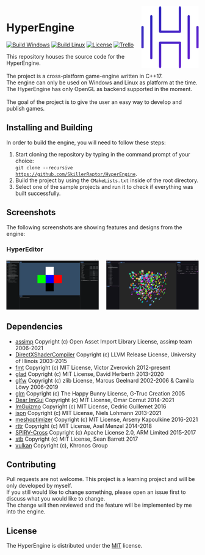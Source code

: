 ﻿<img src="./Resources/Images/Branding.png" align="right" width="150"/>

# HyperEngine
[![Build Windows](https://github.com/SkillerRaptor/HyperEngine/workflows/build-windows/badge.svg)](https://github.com/SkillerRaptor/HyperEngine/blob/master/.github/workflows/build-windows.yml)
[![Build Linux](https://github.com/SkillerRaptor/HyperEngine/workflows/build-linux/badge.svg)](https://github.com/SkillerRaptor/HyperEngine/blob/master/.github/workflows/build-linux.yml)
[![License](https://img.shields.io/badge/license-MIT-yellow)](https://github.com/SkillerRaptor/HyperEngine/blob/master/LICENSE)
[![Trello](https://img.shields.io/badge/board-Trello-blue.svg)](https://trello.com/b/xiuhLb05/hyperengine)

This repository houses the source code for the HyperEngine.<br><br>
The project is a cross-platform game-engine written in C++17.<br>
The engine can only be used on Windows and Linux as platform at the time.<br>
The HyperEngine has only OpenGL as backend supported in the moment.<br><br>
The goal of the project is to give the user an easy way to develop and publish games.<br>

## Installing and Building
In order to build the engine, you will need to follow these steps:
 1.  Start cloning the repository by typing in the command prompt of your choice:<br><code>git clone --recursive <a href="https://github.com/SkillerRaptor/HyperEngine">https://github.com/SkillerRaptor/HyperEngine</a></code>.
 2.  Build the project by using the `CMakeLists.txt` inside of the root directory.
 3.  Select one of the sample projects and run it to check if everything was built successfully.

## Screenshots
The following screenshots are showing features and designs from the engine:

### HyperEditor
<img align="right" src="./Resources/Images/HyperEditor-V2.png" alt="HyperEditor V2" width="48%"/>
<img src="./Resources/Images/HyperEditor-V1.png" alt="HyperEditor V1" width="48%"/>

## Dependencies
 -   [assimp](https://github.com/assimp/assimp/blob/master/LICENSE) Copyright (c) Open Asset Import Library License, assimp team 2006-2021
 -   [DirectXShaderCompiler](https://github.com/microsoft/DirectXShaderCompiler/blob/master/LICENSE.TXT) Copyright (c) LLVM Release License, University of Illinois 2003-2015
 -   [fmt](https://github.com/fmtlib/fmt/blob/master/LICENSE.rst) Copyright (c) MIT License, Victor Zverovich 2012-present
 -   [glad](https://github.com/Dav1dde/glad/blob/master/LICENSE) Copyright (c) MIT License, David Herberth 2013-2020
 -   [glfw](https://github.com/glfw/glfw/blob/master/LICENSE.md) Copyright (c) zlib License, Marcus Geelnard 2002-2006 & Camilla Löwy 2006-2019
 -   [glm](https://github.com/g-truc/glm/blob/master/copying.txt) Copyright (c) The Happy Bunny License, G-Truc Creation 2005
 -   [Dear ImGui](https://github.com/ocornut/imgui/blob/master/LICENSE.txt) Copyright (c) MIT License, Omar Cornut 2014-2021
 -   [ImGuizmo](https://github.com/CedricGuillemet/ImGuizmo/blob/master/LICENSE) Copyright (c) MIT License, Cedric Guillemet 2016
 -   [json](https://github.com/nlohmann/json/blob/develop/LICENSE.MIT) Copyright (c) MIT License, Niels Lohmann 2013-2021
 -   [meshoptimizer](https://github.com/zeux/meshoptimizer/blob/master/LICENSE.md) Copyright (c) MIT License, Arseny Kapoulkine 2016-2021
 -   [rttr](https://github.com/rttrorg/rttr/blob/master/LICENSE.txt) Copyright (c) MIT License, Axel Menzel 2014-2018
 -   [SPIRV-Cross](https://github.com/KhronosGroup/SPIRV-Cross/blob/master/LICENSE) Copyright (c) Apache License 2.0, ARM Limited 2015-2017
 -   [stb](https://github.com/nothings/stb/blob/master/LICENSE) Copyright (c) MIT License, Sean Barrett 2017
 -   [vulkan](https://www.lunarg.com/vulkan-sdk/) Copyright (c), Khronos Group

## Contributing
Pull requests are not welcome. This project is a learning project and will be only developed by myself.<br>
If you still would like to change something, please open an issue first to discuss what you would like to change.<br>
The change will then reviewed and the feature will be implemented by me into the engine.

## License
The HyperEngine is distributed under the [MIT](https://github.com/SkillerRaptor/HyperEngine/blob/master/LICENSE) license.
